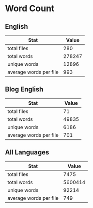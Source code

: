 # Word Count

## English

Stat | Value
---- | -----
total files | 280
total words | 278247
unique words | 12896
average words per file | 993

## Blog English

Stat | Value
---- | -----
total files | 71
total words | 49835
unique words | 6186
average words per file | 701

## All Languages

Stat | Value
---- | -----
total files | 7475
total words | 5600414
unique words | 92214
average words per file | 749
